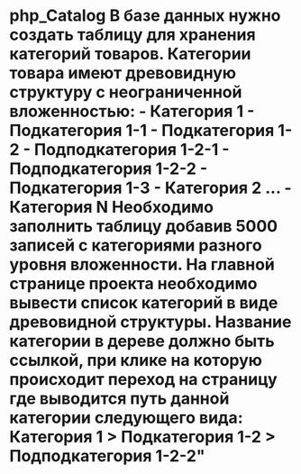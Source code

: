# php_Catalog В базе данных нужно создать таблицу для хранения категорий товаров. Категории товара имеют древовидную структуру с неограниченной вложенностью:  - Категория 1 - Подкатегория 1-1 - Подкатегория 1-2 - Подподкатегория 1-2-1 - Подподкатегория 1-2-2 - Подкатегория 1-3 - Категория 2 ... - Категория N  Необходимо заполнить таблицу добавив 5000 записей с категориями разного уровня вложенности. На главной странице проекта необходимо вывести список категорий в виде древовидной структуры. Название категории в дереве должно быть ссылкой, при клике на которую происходит переход на страницу где выводится путь данной категории следующего вида:  Категория 1 > Подкатегория 1-2 > Подподкатегория 1-2-2"
